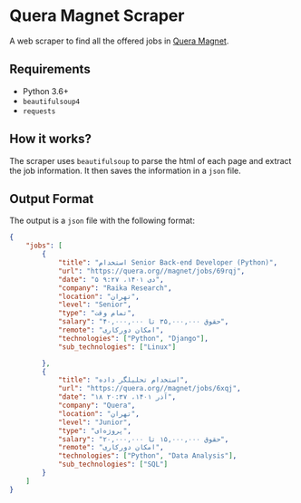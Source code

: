 # Quera Magnet Scraper
A web scraper to find all the offered jobs in [Quera Magnet](https://quera.org/magnet/jobs).

## Requirements
- Python 3.6+
- `beautifulsoup4`
- `requests`

## How it works?
The scraper uses `beautifulsoup` to parse the html of each page and extract the job information. It then saves the information in a `json` file.

## Output Format
The output is a `json` file with the following format:
```json
{
    "jobs": [
        {
            "title": "استخدام Senior Back-end Developer (Python)",
            "url": "https://quera.org//magnet/jobs/69rqj",
            "date": "۵ دی ۱۴۰۱،‏ ۹:۲۷",
            "company": "Raika Research",
            "location": "تهران",
            "level": "Senior",
            "type": "تمام وقت",
            "salary": "حقوق ۳۵,۰۰۰,۰۰۰ تا ۴۰,۰۰۰,۰۰۰",
            "remote": "امکان دورکاری",
            "technologies": ["Python", "Django"],
            "sub_technologies": ["Linux"]

        },
        {
            "title": "استخدام تحلیلگر داده",
            "url": "https://quera.org//magnet/jobs/6xqj",
            "date": "۱۸ آذر ۱۴۰۱،‏ ۲۰:۳۷",
            "company": "Quera",
            "location": "تهران",
            "level": "Junior",
            "type": "پروژه‌ای",
            "salary": "حقوق ۱۵,۰۰۰,۰۰۰ تا ۲۰,۰۰۰,۰۰۰",
            "remote": "امکان دورکاری",
            "technologies": ["Python", "Data Analysis"],
            "sub_technologies": ["SQL"]
        }
    ]
}
```
